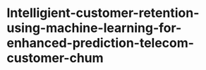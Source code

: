 # Intelligient-customer-retention-using-machine-learning-for-enhanced-prediction-telecom-customer-chum